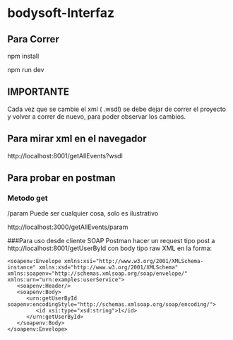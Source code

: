 # bodysoft-Interfaz

## Para Correr
 npm install
 
 npm run dev


## IMPORTANTE
Cada vez que se cambie el xml ( .wsdl) se debe dejar de correr el proyecto y volver a correr de nuevo, para poder observar los cambios.



## Para mirar xml en el navegador 

http://localhost:8001/getAllEvents?wsdl

## Para probar en postman

### Metodo get
/param Puede ser cualquier cosa, solo es ilustrativo

http://localhost:3000/getAllEvents/param

###Para uso desde cliente SOAP Postman
hacer un request tipo post a http://localhost:8001/getUserById con body tipo raw XML en la forma:
```
<soapenv:Envelope xmlns:xsi="http://www.w3.org/2001/XMLSchema-instance" xmlns:xsd="http://www.w3.org/2001/XMLSchema" xmlns:soapenv="http://schemas.xmlsoap.org/soap/envelope/" xmlns:urn="urn:examples:userService">
   <soapenv:Header/>
   <soapenv:Body>
      <urn:getUserById soapenv:encodingStyle="http://schemas.xmlsoap.org/soap/encoding/">
         <id xsi:type="xsd:string">1</id>
      </urn:getUserById>
   </soapenv:Body>
</soapenv:Envelope>
```

